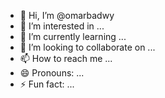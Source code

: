 - 👋 Hi, I’m @omarbadwy
- 👀 I’m interested in ...
- 🌱 I’m currently learning ...
- 💞️ I’m looking to collaborate on ...
- 📫 How to reach me ...
- 😄 Pronouns: ...
- ⚡ Fun fact: ...

<!---
omarbadwy/omarbadwy is a ✨ special ✨ repository because its `README.md` (this file) appears on your GitHub profile.
You can click the Preview link to take a look at your changes.
--->
